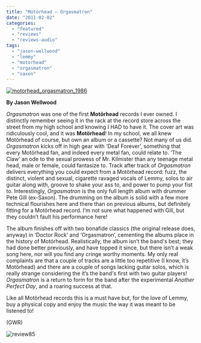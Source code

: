 ```yaml
---
title: "Motörhead – Orgasmatron"
date: "2011-02-02"
categories: 
  - "featured"
  - "reviews"
  - "reviews-audio"
tags: 
  - "jason-wellwood"
  - "lemmy"
  - "motorhead"
  - "orgasmatron"
  - "saxon"
---
```


[![](http://www.hellbound.ca/wp-content/uploads/2011/02/motorhead_orgasmatron_1986.jpg "motorhead_orgasmatron_1986")](http://www.hellbound.ca/wp-content/uploads/2011/02/motorhead_orgasmatron_1986.jpg)

**By Jason Wellwood**

_Orgasmatron_ was one of the first **Motörhead** records I ever owned. I distinctly remember seeing it in the rack at the record store across the street from my high school and knowing I HAD to have it. The cover art was ridiculously cool, and it was **Motörhead**! In my school, we all knew Motörhead of course, but own an album or a cassette? Not many of us did. _Orgasmatron_ kicks off in high gear with ‘Deaf Forever’, something that every Motörhead fan, and indeed every metal fan, could relate to. ‘The Claw’ an ode to the sexual prowess of Mr. Kilmister than any teenage metal head, male or female, could fantasize to. Track after track of _Orgasmatron_ delivers everything you could expect from a Motörhead record: fuzz, the distinct, violent and sexual, cigarette ravaged vocals of Lemmy, solos to air guitar along with, groove to shake your ass to, and power to pump your fist to. Interestingly, _Orgasmatron_ is the only full length album with drummer Pete Gill (ex-Saxon). The drumming on the album is solid with a few more technical flourishes here and there than on previous albums, but definitely fitting for a Motörhead record. I’m not sure what happened with Gill, but they couldn’t fault his performance here!

The album finishes off with two bonafide classics (the original release does, anyway) in ‘Doctor Rock’ and ‘Orgasmatron’, cementing the albums place in the history of Motörhead. Realistically, the album isn’t the band's best; they had done better previously, and have topped it since, but there isn’t a weak song here, nor will you find any cringe worthy moments. My only real complaints are that a couple of tracks are a little too repetitive (I know, it’s Motörhead) and there are a couple of songs lacking guitar solos, which is really strange considering the it’s the band's first with two guitar players! _Orgasmatron_ is a return to form for the band after the experimental _Another Perfect Day_, and a roaring success at that.

Like all Motörhead records this is a must have but, for the love of Lemmy, buy a physical copy and enjoy the music the way it was meant to be listened to!

(GWR)

![](http://www.hellbound.ca/wp-content/uploads/2009/08/review85.png "review85")
